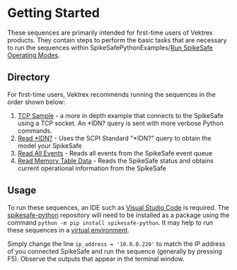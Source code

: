 # Getting Started

These sequences are primarily intended for first-time users of Vektrex products. They contain steps to perform the basic tasks that are necessary to run the sequences within SpikeSafePythonExamples/[Run SpikeSafe Operating Modes](../run_spikesafe_operating_modes).

## Directory
For first-time users, Vektrex recommends running the sequences in the order shown below:

1. [TCP Sample](tcp_socket_sample) - a more in depth example that connects to the SpikeSafe using a TCP socket. An *IDN? query is sent with more verbose Python commands.
2. [Read *IDN?](read_idn) - Uses the SCPI Standard "*IDN?" query to obtain the model your SpikeSafe
3. [Read All Events](read_all_events) - Reads all events from the SpikeSafe event queue 
4. [Read Memory Table Data](read_memory_table_data) - Reads the SpikeSafe status and obtains current operational information from the SpikeSafe

## Usage
To run these sequences, an IDE such as [Visual Studio Code](https://code.visualstudio.com/) is required. The [spikesafe-python](https://pypi.org/project/spikesafe-python/) repository will need to be installed as a package using the command `python -m pip install spikesafe-python`. It may help to run these sequences in a [virtual environment](https://docs.python.org/3/tutorial/venv.html).


Simply change the line `ip_address = '10.0.0.220'` to match the IP address of you connected SpikeSafe and run the sequence (generally by pressing F5). Observe the outputs that appear in the terminal window.